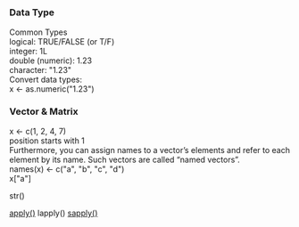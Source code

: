 #
##
### Data Type
Common Types  
logical: TRUE/FALSE (or T/F)  
integer: 1L  
double (numeric): 1.23  
character: "1.23"  
Convert data types:  
x <- as.numeric("1.23") 


### Vector & Matrix
x <- c(1, 2, 4, 7)  
position starts with 1  
Furthermore, you can assign names to a vector’s elements and refer to each element by its name. Such vectors are called “named vectors”.  
names(x) <- c("a", "b", "c", "d")  
    x["a"]




 


str()

[apply()](https://www.guru99.com/r-apply-sapply-tapply.html)
lapply()
[sapply()](https://www.rdocumentation.org/packages/memisc/versions/0.99.30.7/topics/Sapply)

